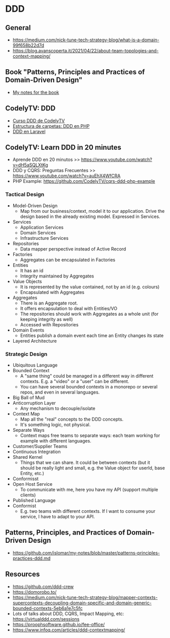 # DDD

## General
* https://medium.com/nick-tune-tech-strategy-blog/what-is-a-domain-99f658b22d7d
* https://blog.avanscoperta.it/2021/04/22/about-team-topologies-and-context-mapping/

## Book "Patterns, Principles and Practices of Domain-Driven Design"

- [My notes for the book](patterns-principles-practices-ddd.md)

## CodelyTV: DDD
- [Curso DDD de CodelyTV](ddd-codelytv.md)
- [Estructura de carpetas: DDD en PHP](https://www.youtube.com/watch?v=UFnABp2s8Y0)
- [DDD en Laravel](https://www.youtube.com/watch?v=EInyOtPra44)

## CodelyTV: Learn DDD in 20 minutes

- Aprende DDD en 20 minutos >> https://www.youtube.com/watch?v=dH5aSQLXtKg
- DDD y CQRS: Preguntas Frecuentes >> https://www.youtube.com/watch?v=auEhX4WfCRA
- PHP Example: https://github.com/CodelyTV/cqrs-ddd-php-example

### Tactical Design

- Model-Driven Design
  - Map from our business/context, model it to our application. Drive the design based in the already existing model. Expressed in Services.
- Services
  - Application Services
  - Domain Services
  - Infrastructure Services
- Repositories
  - Data mapper perspective instead of Active Record
- Factories
  - Aggregates can be encapsulated in Factories
- Entities
  - It has an id
  - Integrity maintained by Aggregates
- Value Objects
  - It is represented by the value contained, not by an id (e.g. colours)
  - Encapsulated with Aggregates
- Aggregates
  - There is an Aggregate root.
  - It offers encapsulation to deal with Entities/VO
  - The repositories should work with Aggregates as a whole unit (for keeping integrity as well)
  - Accessed with Repositories
- Domain Events
  - Entities publish a domain event each time an Entity changes its state
- Layered Architecture

### Strategic Design

- Ubiquitous Language
- Bounded Context
  - A "same thing" could be managed in a different way in different contexts. E.g. a "video" or a "user" can be different.
  - You can have several bounded contexts in a monorepo or several repos, and even in several languages.
- Big Ball of Mud
- Anticorruption Layer
  - Any mechanism to decouple/isolate
- Context Map
  - Map all the "real" concepts to the DDD concepts.
  - It's something logic, not physical.
- Separate Ways
  - Context maps free teams to separate ways: each team working for example with different languages.
- Customer/Supplier Teams
- Continuous Integration
- Shared Kernel
  - Things that we can share. It could be between contexts (but it should be really light and small, e.g. the Value object for userId, base Entity, etc.)
- Conformisst
- Open Host Service
  - To communicate with me, here you have my API (support multiple clients)
- Published Language
- Conformist
  - E.g. two teams with different contexts. If I want to consume your service, I have to adapt to your API.

## Patterns, Principles, and Practices of Domain-Driven Design

- https://github.com/islomar/my-notes/blob/master/patterns-principles-practices-ddd.md

## Resources

- https://github.com/ddd-crew
- https://domorobo.to/
- https://medium.com/nick-tune-tech-strategy-blog/mapper-contexts-supercontexts-decoupling-domain-specific-and-domain-generic-bounded-contexts-5eb6a1e7c5fc
- Lots of talks about DDD, CQRS, Impact Mapping, etc: https://virtualddd.com/sessions
- https://proophsoftware.github.io/fee-office/
- https://www.infoq.com/articles/ddd-contextmapping/
